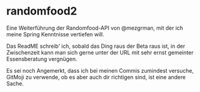 # randomfood2
Eine Weiterführung der Randomfood-API von @mezgrman, mit der ich meine Spring Kenntnisse vertiefen will.

Das ReadME schreib' ich, sobald das Ding raus der Beta raus ist, in der Zwischenzeit kann man sich gerne unter der URL mit sehr ernst gemeinter Essensberatung vergnügen.

Es sei noch Angemerkt, dass ich bei meinen Commis zumindest versuche, GitMoji zu verwende, ob es aber auch dir richtigen sind, ist eine andere Sache.
